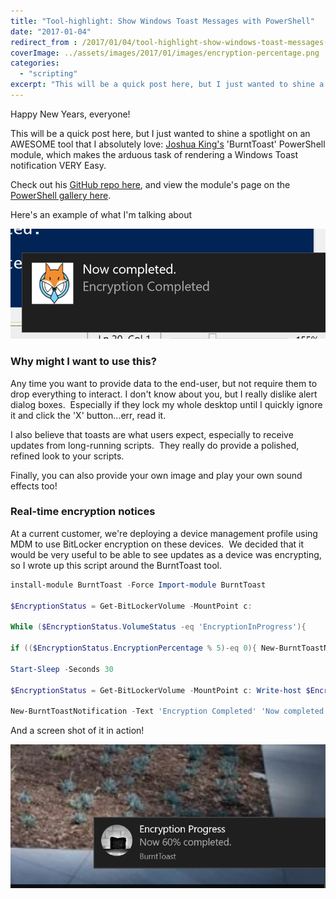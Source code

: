 ```yaml
---
title: "Tool-highlight: Show Windows Toast Messages with PowerShell"
date: "2017-01-04"
redirect_from : /2017/01/04/tool-highlight-show-windows-toast-messages-with-powershell
coverImage: ../assets/images/2017/01/images/encryption-percentage.png
categories: 
  - "scripting"
excerpt: "This will be a quick post here, but I just wanted to shine a spotlight on an AWESOME tool that I absolutely love: Joshua King's 'BurntToast' PowerShell module, which makes the arduous task of rendering a Windows Toast notification VERY Easy."
---
```


Happy New Years, everyone!

This will be a quick post here, but I just wanted to shine a spotlight on an AWESOME tool that I absolutely love: [Joshua King's](https://twitter.com/WindosNZ) 'BurntToast' PowerShell module, which makes the arduous task of rendering a Windows Toast notification VERY Easy.

Check out his [GitHub repo here](https://github.com/Windos/BurntToast), and view the module's page on the [PowerShell gallery here](https://www.powershellgallery.com/packages/BurntToast/0.5.1).

Here's an example of what I'm talking about

![en](../assets/images/2017/01/images/en.png)

### Why might I want to use this?

Any time you want to provide data to the end-user, but not require them to drop everything to interact. I don't know about you, but I really dislike alert dialog boxes.  Especially if they lock my whole desktop until I quickly ignore it and click the 'X' button...err, read it.

I also believe that toasts are what users expect, especially to receive updates from long-running scripts.  They really do provide a polished, refined look to your scripts.

Finally, you can also provide your own image and play your own sound effects too!

### Real-time encryption notices

At a current customer, we're deploying a device management profile using MDM to use BitLocker encryption on these devices.  We decided that it would be very useful to be able to see updates as a device was encrypting, so I wrote up this script around the BurntToast tool.

```powershell 
install-module BurntToast -Force Import-module BurntToast

$EncryptionStatus = Get-BitLockerVolume -MountPoint c:

While ($EncryptionStatus.VolumeStatus -eq 'EncryptionInProgress'){

if (($EncryptionStatus.EncryptionPercentage % 5)-eq 0){ New-BurntToastNotification -Text 'Encryption Progress', "Now $($EncryptionStatus.EncryptionPercentage)% completed." }

Start-Sleep -Seconds 30

$EncryptionStatus = Get-BitLockerVolume -MountPoint c: Write-host $EncryptionStatus.EncryptionPercentage }

New-BurntToastNotification -Text 'Encryption Completed' 'Now completed.' -Image "C:\\Users\\sred1\\Dropbox\\Docs\\blog\\foxderp - Copy.png"


```

And a screen shot of it in action!

![encryption-percentage](../assets/images/2017/01/images/encryption-percentage.png)
